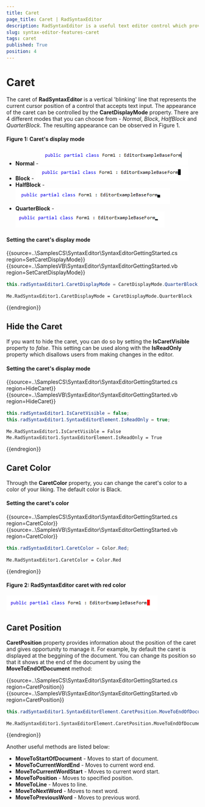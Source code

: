 ```yaml
---
title: Caret
page_title: Caret | RadSyntaxEditor
description: RadSyntaxEditor is a useful text editor control which provides built-in syntax highlighting and code editing experience
slug: syntax-editor-features-caret
tags: caret
published: True
position: 4
---
```


# Caret

The caret of **RadSyntaxEditor** is a vertical 'blinking' line that represents the current cursor position of a control that accepts text input. The appearance of the caret can be controlled by the **CaretDisplayMode** property. There are 4 different modes that you can choose from - *Normal*, *Block*, *HalfBlock* and *QuarterBlock*. The resulting appearance can be observed in Figure 1.

#### Figure 1: Caret's display mode

* **Normal** - ![features-caret001](images/caret001.png)
* **Block** -  ![features-caret001](images/caret002.png)
* **HalfBlock** - ![features-caret001](images/caret003.png)
* **QuarterBlock** - ![features-caret004](images/caret004.png)

#### Setting the caret's display mode

{{source=..\SamplesCS\SyntaxEditor\SyntaxEditorGettingStarted.cs region=SetCaretDisplayMode}} 
{{source=..\SamplesVB\SyntaxEditor\SyntaxEditorGettingStarted.vb region=SetCaretDisplayMode}}

````C#
this.radSyntaxEditor1.CaretDisplayMode = CaretDisplayMode.QuarterBlock;

````
````VB.NET
Me.RadSyntaxEditor1.CaretDisplayMode = CaretDisplayMode.QuarterBlock

````

{{endregion}} 

## Hide the Caret

If you want to hide the caret, you can do so by setting the **IsCaretVisible** property to *false*. This setting can be used along with the **IsReadOnly** property which disallows users from making changes in the editor.

#### Setting the caret's display mode

{{source=..\SamplesCS\SyntaxEditor\SyntaxEditorGettingStarted.cs region=HideCaret}} 
{{source=..\SamplesVB\SyntaxEditor\SyntaxEditorGettingStarted.vb region=HideCaret}}

````C#
this.radSyntaxEditor1.IsCaretVisible = false;
this.radSyntaxEditor1.SyntaxEditorElement.IsReadOnly = true;

````
````VB.NET
Me.RadSyntaxEditor1.IsCaretVisible = False
Me.RadSyntaxEditor1.SyntaxEditorElement.IsReadOnly = True

````

{{endregion}} 

## Caret Color

Through the **CaretColor** property, you can change the caret's color to a color of your liking. The default color is Black.

#### Setting the caret's color

{{source=..\SamplesCS\SyntaxEditor\SyntaxEditorGettingStarted.cs region=CaretColor}} 
{{source=..\SamplesVB\SyntaxEditor\SyntaxEditorGettingStarted.vb region=CaretColor}}

````C#
this.radSyntaxEditor1.CaretColor = Color.Red;

````
````VB.NET
Me.RadSyntaxEditor1.CaretColor = Color.Red

````

{{endregion}} 

#### Figure 2: RadSyntaxEditor caret with red color
![features-caret001](images/caret005.png)

## Caret Position

**CaretPosition** property provides information about the position of the caret and gives opportunity to manage it. For example, by default the caret is displayed at the beggining of the document. You can change its position so that it shows at the end of the document by using the **MoveToEndOfDocument** method:

{{source=..\SamplesCS\SyntaxEditor\SyntaxEditorGettingStarted.cs region=CaretPosition}} 
{{source=..\SamplesVB\SyntaxEditor\SyntaxEditorGettingStarted.vb region=CaretPosition}}

````C#
this.radSyntaxEditor1.SyntaxEditorElement.CaretPosition.MoveToEndOfDocument();

````
````VB.NET
Me.RadSyntaxEditor1.SyntaxEditorElement.CaretPosition.MoveToEndOfDocument()

````

{{endregion}} 

Another useful methods are listed below:

- **MoveToStartOfDocument** - Moves to start of document.
- **MoveToCurrentWordEnd** - Moves to current word end.
- **MoveToCurrentWordStart** -  Moves to current word start.
- **MoveToPosition** - Moves to specified position.
- **MoveToLine** - Moves to line.
- **MoveToNextWord** - Moves to next word.
- **MoveToPreviousWord** - Moves to previous word.
